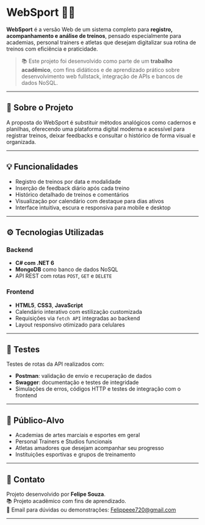 # WebSport 🥋📅

**WebSport** é a versão Web de um sistema completo para **registro, acompanhamento e análise de treinos**, pensado especialmente para academias, personal trainers e atletas que desejam digitalizar sua rotina de treinos com eficiência e praticidade.

> 📚 Este projeto foi desenvolvido como parte de um **trabalho acadêmico**, com fins didáticos e de aprendizado prático sobre desenvolvimento web fullstack, integração de APIs e bancos de dados NoSQL.

---

## 📌 Sobre o Projeto

A proposta do WebSport é substituir métodos analógicos como cadernos e planilhas, oferecendo uma plataforma digital moderna e acessível para registrar treinos, deixar feedbacks e consultar o histórico de forma visual e organizada.

---

## 💡 Funcionalidades

- Registro de treinos por data e modalidade
- Inserção de feedback diário após cada treino
- Histórico detalhado de treinos e comentários
- Visualização por calendário com destaque para dias ativos
- Interface intuitiva, escura e responsiva para mobile e desktop

---

## ⚙️ Tecnologias Utilizadas

### Backend
- **C# com .NET 6**
- **MongoDB** como banco de dados NoSQL
- API REST com rotas `POST`, `GET` e `DELETE`

### Frontend
- **HTML5**, **CSS3**, **JavaScript**
- Calendário interativo com estilização customizada
- Requisições via `fetch API` integradas ao backend
- Layout responsivo otimizado para celulares

---

## 🧪 Testes

Testes de rotas da API realizados com:
- **Postman**: validação de envio e recuperação de dados
- **Swagger**: documentação e testes de integridade
- Simulações de erros, códigos HTTP e testes de integração com o frontend

---

## 👥 Público-Alvo

- Academias de artes marciais e esportes em geral
- Personal Trainers e Studios funcionais
- Atletas amadores que desejam acompanhar seu progresso
- Instituições esportivas e grupos de treinamento

---

## 🤝 Contato

Projeto desenvolvido por **Felipe Souza**.  
📚 Projeto acadêmico com fins de aprendizado.  
📧 Email para dúvidas ou demonstrações: Felippeee720@gmail.com

---
